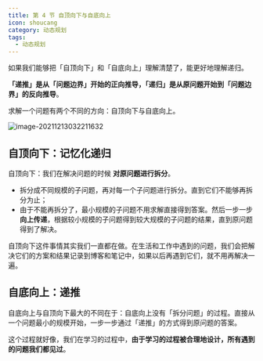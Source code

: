 ```yaml
---
title: 第 4 节 自顶向下与自底向上
icon: shoucang
category: 动态规划
tags:
  - 动态规划
---
```


如果我们能够把「自顶向下」和「自底向上」理解清楚了，能更好地理解递归。

**「递推」是从「问题边界」开始的正向推导，「递归」是从原问题开始到「问题边界」的反向推导**。

求解一个问题有两个不同的方向：自顶向下与自底向上。

![image-20211213032211632](https://tva1.sinaimg.cn/large/008i3skNgy1gxbnmhpiqyj31hc0u0ju7.jpg)

## 自顶向下：记忆化递归

自顶向下：我们在解决问题的时候 **对原问题进行拆分**。

- 拆分成不同规模的子问题，再对每一个子问题进行拆分。直到它们不能够再拆分为止；
- 由于不能再拆分了，最小规模的子问题不用求解直接得到答案。然后一步一步 **向上传递**，根据较小规模的子问题得到较大规模的子问题的结果，直到原问题得到了解决。

自顶向下这件事情其实我们一直都在做。在生活和工作中遇到的问题，我们会把解决它们的方案和结果记录到博客和笔记中，如果以后再遇到它们，就不用再解决一遍。

## 自底向上：递推

自底向上与自顶向下最大的不同在于：自底向上没有「拆分问题」的过程。直接从一个问题最小的规模开始，一步一步通过「递推」的方式得到原问题的答案。

这个过程就好像，我们在学习的过程中，**由于学习的过程被合理地设计，所有遇到的问题我们都见过**。
